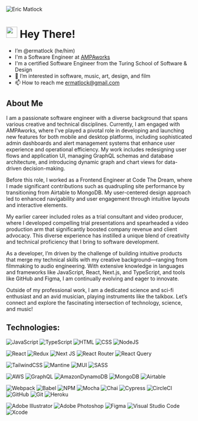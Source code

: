 ![Eric Matlock](https://github.com/user-attachments/assets/ec429e10-54f5-463a-992c-a4e498f12296)

<h1><img src="https://user-images.githubusercontent.com/35410545/159790574-40fbacee-ec50-43d2-8a47-543c97857971.gif" width="30px"> Hey There! </h1>

- I’m @ermatlock (he/him)
- I'm a Software Engineer at [AMPAworks](https://www.ampaworks.com/)
- I'm a certified Software Engineer from the Turing School of Software & Design
- 👀 I’m interested in software, music, art, design, and film
- 📫 How to reach me ermatlock@gmail.com
## About Me
I am a passionate software engineer with a diverse background that spans various creative and technical disciplines. Currently, I am engaged with AMPAworks, where I've played a pivotal role in developing and launching new features for both mobile and desktop platforms, including sophisticated admin dashboards and alert management systems that enhance user experience and operational efficiency. My work includes redesigning user flows and application UI, managing GraphQL schemas and database architecture, and introducing dynamic graph and chart views for data-driven decision-making.

Before this role, I worked as a Frontend Engineer at Code The Dream, where I made significant contributions such as quadrupling site performance by transitioning from Airtable to MongoDB. My user-centered design approach led to enhanced navigability and user engagement through intuitive layouts and interactive elements.

My earlier career included roles as a trial consultant and video producer, where I developed compelling trial presentations and spearheaded a video production arm that significantly boosted company revenue and client advocacy. This diverse experience has instilled a unique blend of creativity and technical proficiency that I bring to software development.

As a developer, I’m driven by the challenge of building intuitive products that merge my technical skills with my creative background—ranging from filmmaking to audio engineering. With extensive knowledge in languages and frameworks like JavaScript, React, Next.js, and TypeScript, and tools like GitHub and Figma, I am continually evolving and eager to innovate.

Outside of my professional work, I am a dedicated science and sci-fi enthusiast and an avid musician, playing instruments like the talkbox. Let’s connect and explore the fascinating intersection of technology, science, and music!

## Technologies:
![JavaScript](https://img.shields.io/badge/javascript-%23323330.svg?logo=javascript&logoColor=%23F7DF1E&style=for-the-badge)
![TypeScript](https://img.shields.io/badge/typescript-%23007acc.svg?logo=typescript&logoColor=white&style=for-the-badge)
![HTML](https://img.shields.io/badge/HTML5-E34F26?style=for-the-badge&logo=html5&logoColor=white)
![CSS](https://img.shields.io/badge/CSS3-1572B6?style=for-the-badge&logo=css3&logoColor=white)
![NodeJS](https://img.shields.io/badge/node.js-6DA55F?style=for-the-badge&logo=node.js&logoColor=white)

![React](https://img.shields.io/badge/react-%2320232a.svg?style=for-the-badge&logo=react&logoColor=%2361DAFB)
![Redux](https://img.shields.io/badge/redux-%23593d88.svg?style=for-the-badge&logo=redux&logoColor=white)
![Next JS](https://img.shields.io/badge/Next-black?style=for-the-badge&logo=next.js&logoColor=white)
![React Router](https://img.shields.io/badge/React_Router-CA4245?style=for-the-badge&logo=react-router&logoColor=white)
![React Query](https://img.shields.io/badge/-React%20Query-FF4154?style=for-the-badge&logo=react%20query&logoColor=white)

![TailwindCSS](https://img.shields.io/badge/tailwindcss-%2338b2ac.svg?logo=tailwind-css&logoColor=white&style=for-the-badge)
![Mantine](https://img.shields.io/badge/Mantine-ffffff?style=for-the-badge&logo=Mantine&logoColor=339af0)
![MUI](https://img.shields.io/badge/MUI-%230081CB.svg?style=for-the-badge&logo=mui&logoColor=white)
![SASS](https://img.shields.io/badge/Sass-CC6699?style=for-the-badge&logo=sass&logoColor=white)

![AWS](https://img.shields.io/badge/AWS-%23FF9900.svg?style=for-the-badge&logo=amazon-aws&logoColor=white)
![GraphQL](https://img.shields.io/badge/graphql-%23e10098.svg?logo=graphql&logoColor=white&style=for-the-badge)
![AmazonDynamoDB](https://img.shields.io/badge/Amazon%20DynamoDB-4053D6?style=for-the-badge&logo=Amazon%20DynamoDB&logoColor=white)
![MongoDB](https://img.shields.io/badge/MongoDB-%234ea94b.svg?style=for-the-badge&logo=mongodb&logoColor=white)
![Airtable](https://img.shields.io/badge/Airtable-18BFFF?style=for-the-badge&logo=Airtable&logoColor=white)

![Webpack](https://img.shields.io/badge/Webpack-8DD6F9?style=for-the-badge&logo=Webpack&logoColor=white)
![Babel](https://img.shields.io/badge/babel-%23323330.svg?logo=babel&logoColor=%23f9dc3e&style=for-the-badge)
![NPM](https://img.shields.io/badge/NPM-%23000000.svg?style=for-the-badge&logo=npm&logoColor=white)
![Mocha](https://img.shields.io/badge/Mocha-8D6748?style=for-the-badge&logo=Mocha&logoColor=white)
![Chai](https://img.shields.io/badge/chai-A30701?style=for-the-badge&logo=chai&logoColor=white)
![Cypress](https://img.shields.io/badge/-cypress-%23E5E5E5?style=for-the-badge&logo=cypress&logoColor=058a5e)
![CircleCI](https://img.shields.io/badge/circle%20ci-%23161616.svg?style=for-the-badge&logo=circleci&logoColor=white)
![GitHub](https://img.shields.io/badge/github-%23121011.svg?style=for-the-badge&logo=github&logoColor=white)
![Git](https://img.shields.io/badge/git-%23F05033.svg?style=for-the-badge&logo=git&logoColor=white)
![Heroku](https://img.shields.io/badge/heroku-%23430098.svg?style=for-the-badge&logo=heroku&logoColor=white)

![Adobe Illustrator](https://img.shields.io/badge/adobe%20illustrator-%23FF9A00.svg?style=for-the-badge&logo=adobe%20illustrator&logoColor=white)
![Adobe Photoshop](https://img.shields.io/badge/adobe%20photoshop-%2331A8FF.svg?style=for-the-badge&logo=adobe%20photoshop&logoColor=white)
![Figma](https://img.shields.io/badge/figma-%23f24e1e.svg?logo=figma&logoColor=white&style=for-the-badge)
![Visual Studio Code](https://img.shields.io/badge/visual%20studio%20code-%230078d7.svg?logo=visual-studio-code&logoColor=white&style=for-the-badge)
![Xcode](https://img.shields.io/badge/xcode-%23007acc.svg?logo=xcode&logoColor=white&style=for-the-badge)



<!---
ermatlock/ermatlock is a ✨ special ✨ repository because its `README.md` (this file) appears on your GitHub profile.
You can click the Preview link to take a look at your changes.
--->
